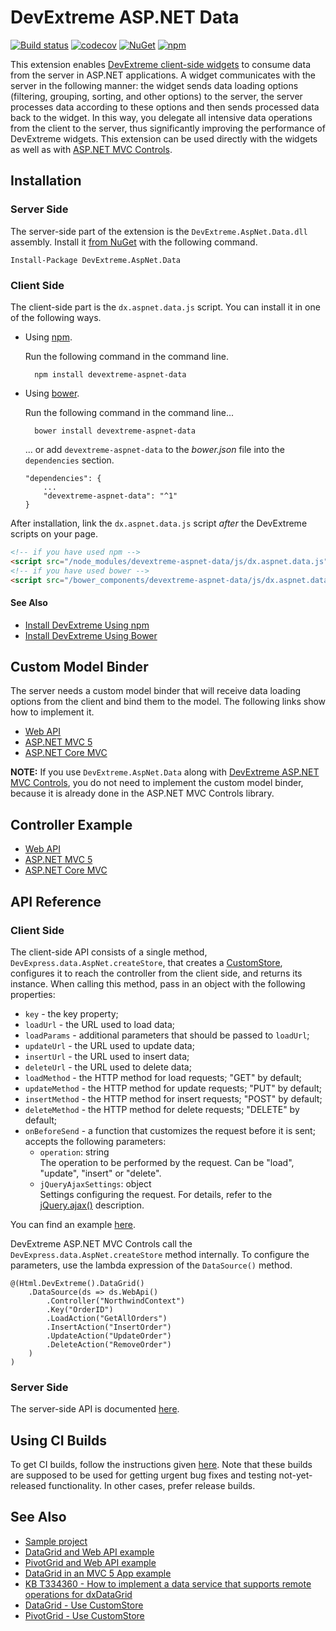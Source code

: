 # DevExtreme ASP.NET Data

[![Build status](https://ci.appveyor.com/api/projects/status/6jyq7ocmvbuhvypo/branch/master?svg=true)](https://ci.appveyor.com/project/dxrobot/devextreme-aspnet-data/branch/master)
[![codecov](https://codecov.io/gh/DevExpress/DevExtreme.AspNet.Data/branch/master/graph/badge.svg)](https://codecov.io/gh/DevExpress/DevExtreme.AspNet.Data)
[![NuGet](https://img.shields.io/nuget/v/DevExtreme.AspNet.Data.svg?maxAge=43200)](https://www.nuget.org/packages/DevExtreme.AspNet.Data)
[![npm](https://img.shields.io/npm/v/devextreme-aspnet-data.svg?maxAge=43200)](https://www.npmjs.com/package/devextreme-aspnet-data)

This extension enables [DevExtreme client-side widgets](https://js.devexpress.com) to consume data from the server in ASP.NET applications. A widget communicates with the server in the following manner: the widget sends data loading options (filtering, grouping, sorting, and other options) to the server, the server processes data according to these options and then sends processed data back to the widget. In this way, you delegate all intensive data operations from the client to the server, thus significantly improving the performance of DevExtreme widgets. This extension can be used directly with the widgets as well as with [ASP.NET MVC Controls](https://js.devexpress.com/Documentation/Guide/ASP.NET_MVC_Controls/).

## Installation

### Server Side

The server-side part of the extension is the `DevExtreme.AspNet.Data.dll` assembly. Install it [from NuGet](http://www.nuget.org/packages/DevExtreme.AspNet.Data/) with the following command.

    Install-Package DevExtreme.AspNet.Data

### Client Side

The client-side part is the `dx.aspnet.data.js` script. You can install it in one of the following ways.

* Using [npm](https://www.npmjs.com/package/devextreme-aspnet-data). 

    Run the following command in the command line.

        npm install devextreme-aspnet-data

* Using [bower](https://libraries.io/bower/devextreme-aspnet-data).     

    Run the following command in the command line...

        bower install devextreme-aspnet-data

    ... or add `devextreme-aspnet-data` to the *bower.json* file into the `dependencies` section.

    ```
    "dependencies": {
        ...
        "devextreme-aspnet-data": "^1"
    }
    ```

After installation, link the `dx.aspnet.data.js` script *after* the DevExtreme scripts on your page.

```HTML
<!-- if you have used npm -->
<script src="/node_modules/devextreme-aspnet-data/js/dx.aspnet.data.js"></script>
<!-- if you have used bower -->
<script src="/bower_components/devextreme-aspnet-data/js/dx.aspnet.data.js"></script>
```

#### See Also
- [Install DevExtreme Using npm](https://js.devexpress.com/Documentation/Guide/Getting_Started/Installation/npm_Package/)
- [Install DevExtreme Using Bower](https://js.devexpress.com/Documentation/Guide/Getting_Started/Installation/Bower_Package/)

## Custom Model Binder

The server needs a custom model binder that will receive data loading options from the client and bind them to the model. The following links show how to implement it.

- [Web API](https://github.com/DevExpress/devextreme-examples/blob/17_1/datagrid-webapi/datagrid-webapi/DataSourceLoadOptions.cs)
- [ASP.NET MVC 5](https://github.com/DevExpress/devextreme-examples/blob/17_1/datagrid-mvc5/datagrid-mvc5/DataSourceLoadOptions.cs)
- [ASP.NET Core MVC](https://github.com/DevExpress/DevExtreme.AspNet.Data/blob/master/net/Sample/DataSourceLoadOptions.cs)

**NOTE:** If you use `DevExtreme.AspNet.Data` along with [DevExtreme ASP.NET MVC Controls](https://js.devexpress.com/Documentation/Guide/ASP.NET_MVC_Controls/), you do not need to implement the custom model binder, because it is already done in the ASP.NET MVC Controls library.

## Controller Example

- [Web API](https://github.com/DevExpress/devextreme-examples/blob/17_1/datagrid-webapi/datagrid-webapi/Controllers/OrdersController.cs)
- [ASP.NET MVC 5](https://github.com/DevExpress/devextreme-examples/blob/17_1/datagrid-mvc5/datagrid-mvc5/Controllers/OrdersController.cs)
- [ASP.NET Core MVC](https://github.com/DevExpress/DevExtreme.AspNet.Data/blob/master/net/Sample/Controllers/NorthwindController.cs)

## API Reference

### Client Side

The client-side API consists of a single method, `DevExpress.data.AspNet.createStore`, that creates a [CustomStore](https://js.devexpress.com/Documentation/ApiReference/Data_Layer/CustomStore/), configures it to reach the controller from the client side, and returns its instance. When calling this method, pass in an object with the following properties:

- `key` - the key property;       
- `loadUrl` - the URL used to load data;      
- `loadParams` - additional parameters that should be passed to `loadUrl`;       
- `updateUrl` - the URL used to update data;       
- `insertUrl` - the URL used to insert data;        
- `deleteUrl` - the URL used to delete data;     
- `loadMethod` - the HTTP method for load requests; "GET" by default;
- `updateMethod` - the HTTP method for update requests; "PUT" by default;
- `insertMethod` - the HTTP method for insert requests; "POST" by default;
- `deleteMethod` - the HTTP method for delete requests; "DELETE" by default;
- `onBeforeSend` - a function that customizes the request before it is sent; accepts the following parameters:
    - `operation`: string       
    The operation to be performed by the request. Can be "load", "update", "insert" or "delete".
    - `jQueryAjaxSettings`: object      
    Settings configuring the request. For details, refer to the [jQuery.ajax()](http://api.jquery.com/jquery.ajax/) description.

You can find an example [here](https://github.com/DevExpress/DevExtreme.AspNet.Data/blob/master/net/Sample/Views/Home/Index.cshtml).

DevExtreme ASP.NET MVC Controls call the `DevExpress.data.AspNet.createStore` method internally. To configure the parameters, use the lambda expression of the `DataSource()` method.

```Razor
@(Html.DevExtreme().DataGrid()
    .DataSource(ds => ds.WebApi()
        .Controller("NorthwindContext")
        .Key("OrderID")
        .LoadAction("GetAllOrders")
        .InsertAction("InsertOrder")
        .UpdateAction("UpdateOrder")
        .DeleteAction("RemoveOrder")
    )
)
```

### Server Side

The server-side API is documented [here](https://devexpress.github.io/DevExtreme.AspNet.Data/net/api/DevExtreme.AspNet.Data.html).

## Using CI Builds

To get CI builds, follow the instructions given [here](https://github.com/DevExpress/DevExtreme.AspNet.Data/tree/master/docs/using-ci-builds.md). Note that these builds are supposed to be used for getting urgent bug fixes and testing not-yet-released functionality. In other cases, prefer release builds.

## See Also

- [Sample project](https://github.com/DevExpress/DevExtreme.AspNet.Data/tree/master/net/Sample)
- [DataGrid and Web API example](https://github.com/DevExpress/devextreme-examples/tree/17_1/datagrid-webapi)
- [PivotGrid and Web API example](https://github.com/DevExpress/devextreme-examples/tree/17_1/pivotgrid-webapi)
- [DataGrid in an MVC 5 App example](https://github.com/DevExpress/devextreme-examples/tree/17_1/datagrid-mvc5)
- [KB T334360 - How to implement a data service that supports remote operations for dxDataGrid](https://www.devexpress.com/Support/Center/Example/Details/T334360)
- [DataGrid - Use CustomStore](https://js.devexpress.com/Documentation/Guide/Widgets/DataGrid/Use_CustomStore/)
- [PivotGrid - Use CustomStore](https://js.devexpress.com/Documentation/Guide/Widgets/PivotGrid/Use_CustomStore/)
